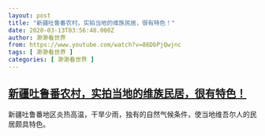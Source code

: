 ```yaml
---
layout: post
title: "新疆吐鲁番农村，实拍当地的维族民居，很有特色！"
date: 2020-03-13T03:56:48.000Z
author: 渺渺看世界
from: https://www.youtube.com/watch?v=86DbPjQwjnc
tags: [ 渺渺看世界 ]
categories: [ 渺渺看世界 ]
---
```

<!--1584071808000-->
[新疆吐鲁番农村，实拍当地的维族民居，很有特色！](https://www.youtube.com/watch?v=86DbPjQwjnc)
------

<div>
新疆吐鲁番地区炎热高温，干旱少雨，独有的自然气候条件，使当地维吾尔人的民居颇具特色。
</div>
